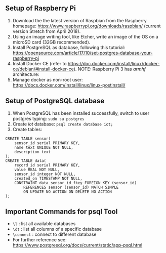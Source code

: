 ## Setup of Raspberry Pi
1. Download the the latest version of Raspbian from the Raspberry homepage: https://www.raspberrypi.org/downloads/raspbian/ (current version Stretch from April 2018).
2. Using an image writing tool, like Etcher, write an image of the OS on a microSD card (32GB recommended).
3. Install PostgreSQL as database, following this tutorial: https://opensource.com/article/17/10/set-postgres-database-your-raspberry-pi
4. Install Docker CE (refer to https://doc.docker.com/install/linux/docker-ce/debian/#install-docker-ce). NOTE: Raspberry Pi 3 has *armhf* architecture:
5. Manage docker as non-root user: https://docs.docker.com/install/linux/linux-postinstall/

## Setup of PostgreSQL database
1. When PostgreSQL has been installed successfully, switch to user postgres typing: `sudo su postgres`
2. Create *iot* database: `psql create database iot;`
3. Create tables:
```
CREATE TABLE sensor(
    sensor_id serial PRIMARY KEY,
    name text UNIQUE NOT NULL,
    description text
);
CREATE TABLE data(
    record_id serial PRIMARY KEY,
    value REAL NOT NULL,
    sensor_id integer NOT NULL,
    created_on TIMESTAMP NOT NULL,
    CONSTRAINT data_sensor_id_fkey FOREIGN KEY (sensor_id)
        REFERENCES sensor (sensor_id) MATCH SIMPLE
        ON UPDATE NO ACTION ON DELETE NO ACTION
);
```

## Important Commands for psql Tool
* `\l` : list all available databases
* `\dt` : list all columns of a specific database
* `\connect` : connect to different database
* For further reference see: https://www.postgresql.org/docs/current/static/app-psql.html